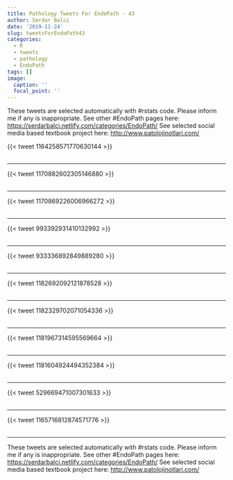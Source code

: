 ```yaml
---
title: Pathology Tweets For EndoPath - 43
author: Serdar Balci
date: '2019-11-24'
slug: tweetsForEndoPath43
categories:
  - R
  - tweets
  - pathology
  - EndoPath
tags: []
image:
  caption: ''
  focal_point: ''
---
```



These tweets are selected automatically with #rstats code. Please inform me if any is inappropriate.
See other #EndoPath pages here: https://serdarbalci.netlify.com/categories/EndoPath/ 
See selected social media based textbook project here: http://www.patolojinotlari.com/

{{< tweet 1164258571770630144 >}}
<br>
<br>
<hr>
{{< tweet 1170882602305146880 >}}
<br>
<br>
<hr>
{{< tweet 1170869226006966272 >}}
<br>
<br>
<hr>
{{< tweet 993392931410132992 >}}
<br>
<br>
<hr>
{{< tweet 933336892849889280 >}}
<br>
<br>
<hr>
{{< tweet 1182692092121878528 >}}
<br>
<br>
<hr>
{{< tweet 1182329702071054336 >}}
<br>
<br>
<hr>
{{< tweet 1181967314595569664 >}}
<br>
<br>
<hr>
{{< tweet 1181604924494352384 >}}
<br>
<br>
<hr>
{{< tweet 529669471007301633 >}}
<br>
<br>
<hr>
{{< tweet 1165716812874571776 >}}
<br>
<br>
<hr>


These tweets are selected automatically with #rstats code. Please inform me if any is inappropriate.
See other #EndoPath pages here: https://serdarbalci.netlify.com/categories/EndoPath/ 
See selected social media based textbook project here: http://www.patolojinotlari.com/
